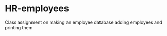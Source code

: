 HR-employees
============

Class assignment on making an employee database adding employees and printing them

